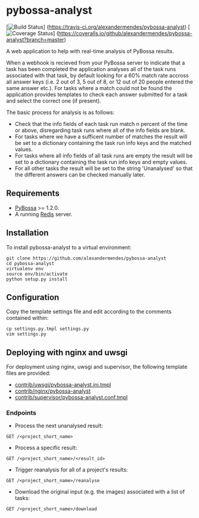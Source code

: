 # pybossa-analyst

[![Build Status](https://travis-ci.org/alexandermendes/pybossa-analyst.svg?branch=master)]
(https://travis-ci.org/alexandermendes/pybossa-analyst)
[![Coverage Status](https://coveralls.io/repos/github/alexandermendes/pybossa-analyst/badge.svg?branch=master)]
(https://coveralls.io/github/alexandermendes/pybossa-analyst?branch=master)


A web application to help with real-time analysis of PyBossa results.

When a webhook is recieved from your PyBossa server to indicate that a task has been completed the application
analyses all of the task runs associated with that task, by default looking for a 60% match rate accross all
answer keys (i.e. 2 out of 3, 5 out of 8, or 12 out of 20 people entered the same answer etc.). For tasks where
a match could not be found the application provides templates to check each answer submitted for a task and select
the correct one (if present).

The basic process for analysis is as follows:

- Check that the info fields of each task run match n percent of the time or above, disregarding task runs
where all of the info fields are blank.
- For tasks where we have a sufficent number of matches the result will be set to a dictionary containing
the task run info keys and the matched values.
- For tasks where all info fields of all task runs are empty the result will be set to a dictionary containing
the task run info keys and empty values.
- For all other tasks the result will be set to the string 'Unanalysed' so that the different answers can be checked
manually later.


## Requirements

- [PyBossa](https://github.com/PyBossa/pybossa) >= 1.2.0.
- A running [Redis](https://github.com/antirez/redis) server.


## Installation

To install pybossa-analyst to a virtual environment:

```
git clone https://github.com/alexandermendes/pybossa-analyst
cd pybossa-analyst
virtualenv env
source env/bin/activate
python setup.py install
```


## Configuration

Copy the template settings file and edit according to the comments contained within:

```
cp settings.py.tmpl settings.py
vim settings.py
```


## Deploying with nginx and uwsgi

For deployment using nginx, uwsgi and supervisor, the following template files are provided:

- [contrib/uwsgi/pybossa-analyst.ini.tmpl](contrib/uwsgi/pybossa-analyst.ini.tmpl)
- [contrib/nginx/pybossa-analyst](contrib/nginx/pybossa-analyst)
- [contrib/supervisor/pybossa-analyst.conf.tmpl](contrib/supervisor/pybossa-analyst.conf.tmpl)


### Endpoints

- Process the next unanalysed result:

```http
GET /<project_short_name>
```

- Process a specific result:

```http
GET /<project_short_name>/<result_id>
```

- Trigger reanalysis for all of a project's results:

```http
GET /<project_short_name>/reanalyse
```

- Download the original input (e.g. the images) associated with a list of tasks:

```http
GET /<project_short_name>/download
```
